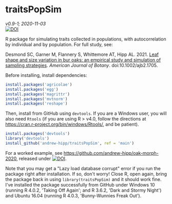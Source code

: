 # traitsPopSim
_v0.9-1; 2020-11-03_  
[![DOI](https://zenodo.org/badge/309502947.svg)](https://zenodo.org/badge/latestdoi/309502947)  

R package for simulating traits collected in populations, with autocorrelation by individual and by population. For full study, see:

Desmond SC, Garner M, Flannery S, Whittemore AT, Hipp AL. 2021. [Leaf shape and size variation in bur oaks: an empirical study and simulation of sampling strategies](https://bsapubs.onlinelibrary.wiley.com/doi/10.1002/ajb2.1705). _American Journal of Botany_. doi:10.1002/ajb2.1705.

Before installing, install dependencies:

```r
install.packages('agricolae')
install.packages('egg')
install.packages('magrittr')
install.packages('mvtnorm')
install.packages('reshape')
```

Then, install from GitHub using `devtools`. If you are a Windows user, you will also
need `Rtools` (if you are using R > v4.0, follow the directions at https://cran.r-project.org/bin/windows/Rtools/, and be patient).

```r
install.packages('devtools')
library('devtools')
install_github('andrew-hipp/traitsPopSim', ref = 'main')
```

For a worked example, see https://github.com/andrew-hipp/oak-morph-2020,
released under [![DOI](https://zenodo.org/badge/140023087.svg)](https://zenodo.org/badge/latestdoi/140023087).

Note that you may get a "Lazy load database corrupt" error if you run the package
right after installation. If so, don't worry! Close R, open again, bring the package
back in using `library(traitsPopSim)` and it should work fine. I've installed
the package successfully from GitHub under Windows 10 (running R 4.0.2,
'Taking Off Again'; and R 3.6.2, 'Dark and Stormy Night') and Ubuntu 16.04 (running R 4.0.3, 'Bunny-Wunnies Freak Out').
